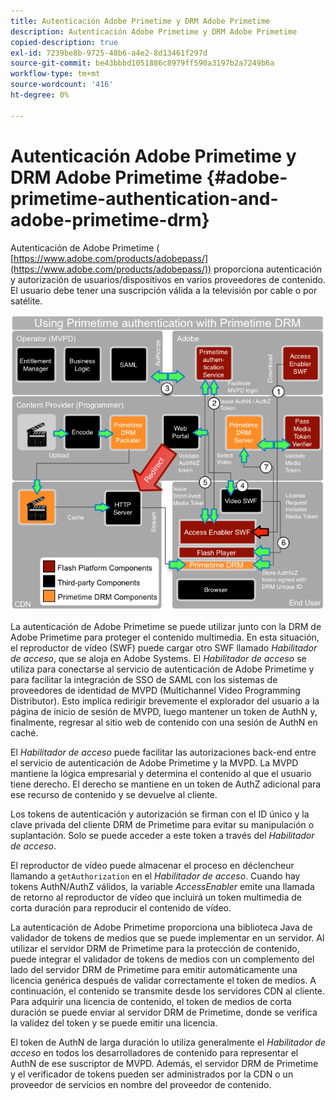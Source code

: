 ```yaml
---
title: Autenticación Adobe Primetime y DRM Adobe Primetime
description: Autenticación Adobe Primetime y DRM Adobe Primetime
copied-description: true
exl-id: 7239be8b-9725-48b6-a4e2-8d13461f297d
source-git-commit: be43bbbd1051886c8979ff590a3197b2a7249b6a
workflow-type: tm+mt
source-wordcount: '416'
ht-degree: 0%

---
```


# Autenticación Adobe Primetime y DRM Adobe Primetime {#adobe-primetime-authentication-and-adobe-primetime-drm}

Autenticación de Adobe Primetime ( [https://www.adobe.com/products/adobepass/](https://www.adobe.com/products/adobepass/)) proporciona autenticación y autorización de usuarios/dispositivos en varios proveedores de contenido. El usuario debe tener una suscripción válida a la televisión por cable o por satélite.

<!--<a id="fig_cln_bc2_44"></a>-->

![](assets/AdobePass_web.png)

La autenticación de Adobe Primetime se puede utilizar junto con la DRM de Adobe Primetime para proteger el contenido multimedia. En esta situación, el reproductor de vídeo (SWF) puede cargar otro SWF llamado *Habilitador de acceso*, que se aloja en Adobe Systems. El *Habilitador de acceso* se utiliza para conectarse al servicio de autenticación de Adobe Primetime y para facilitar la integración de SSO de SAML con los sistemas de proveedores de identidad de MVPD (Multichannel Video Programming Distributor). Esto implica redirigir brevemente el explorador del usuario a la página de inicio de sesión de MVPD, luego mantener un token de AuthN y, finalmente, regresar al sitio web de contenido con una sesión de AuthN en caché.

El *Habilitador de acceso* puede facilitar las autorizaciones back-end entre el servicio de autenticación de Adobe Primetime y la MVPD. La MVPD mantiene la lógica empresarial y determina el contenido al que el usuario tiene derecho. El derecho se mantiene en un token de AuthZ adicional para ese recurso de contenido y se devuelve al cliente.

Los tokens de autenticación y autorización se firman con el ID único y la clave privada del cliente DRM de Primetime para evitar su manipulación o suplantación. Solo se puede acceder a este token a través del *Habilitador de acceso*.

El reproductor de vídeo puede almacenar el proceso en déclencheur llamando a `getAuthorization` en el *Habilitador de acceso*. Cuando hay tokens AuthN/AuthZ válidos, la variable *AccessEnabler* emite una llamada de retorno al reproductor de vídeo que incluirá un token multimedia de corta duración para reproducir el contenido de vídeo.

La autenticación de Adobe Primetime proporciona una biblioteca Java de validador de tokens de medios que se puede implementar en un servidor. Al utilizar el servidor DRM de Primetime para la protección de contenido, puede integrar el validador de tokens de medios con un complemento del lado del servidor DRM de Primetime para emitir automáticamente una licencia genérica después de validar correctamente el token de medios. A continuación, el contenido se transmite desde los servidores CDN al cliente. Para adquirir una licencia de contenido, el token de medios de corta duración se puede enviar al servidor DRM de Primetime, donde se verifica la validez del token y se puede emitir una licencia.

El token de AuthN de larga duración lo utiliza generalmente el *Habilitador de acceso* en todos los desarrolladores de contenido para representar el AuthN de ese suscriptor de MVPD. Además, el servidor DRM de Primetime y el verificador de tokens pueden ser administrados por la CDN o un proveedor de servicios en nombre del proveedor de contenido.
